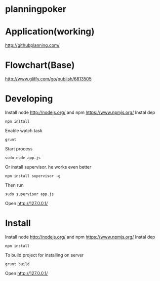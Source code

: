 planningpoker
=============

Application(working)
=============
http://githubplanning.com/

Flowchart(Base)
=============
http://www.gliffy.com/go/publish/6813505

Developing
=============

Install node http://nodejs.org/ and npm https://www.npmjs.org/
Instal dep 
```shell 
npm install 
```
Enable watch task 
```shell 
grunt
```
Start process 
```shell 
sudo node app.js 
```
Or install supervisor. he works even better
```shell 
npm install supervisor -g
```
Then run
```shell 
sudo supervisor app.js
```
Open http://127.0.0.1/

Install
=============
Install node http://nodejs.org/ and npm https://www.npmjs.org/
Instal dep 
```shell 
npm install 
```
To build project for installing on server 
```shell 
grunt build
```
Open  http://127.0.0.1/
